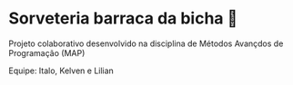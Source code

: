# Sorveteria barraca da bicha 🍨
 Projeto colaborativo desenvolvido na disciplina de Métodos Avançdos de Programação (MAP)
 
Equipe: Italo, Kelven e Lilian
